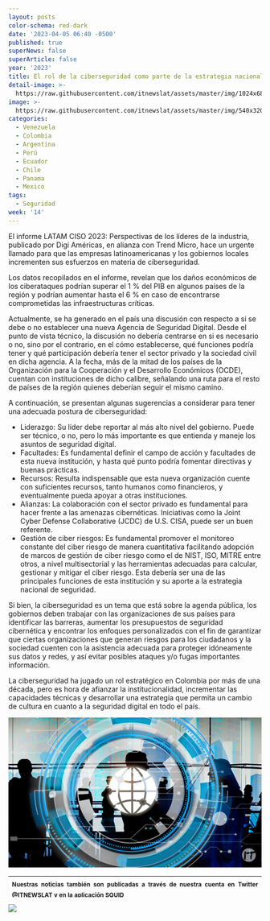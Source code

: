 ```yaml
---
layout: posts
color-schema: red-dark
date: '2023-04-05 06:40 -0500'
published: true
superNews: false
superArticle: false
year: '2023'
title: El rol de la ciberseguridad como parte de la estrategia nacional de seguridad
detail-image: >-
  https://raw.githubusercontent.com/itnewslat/assets/master/img/1024x680/estrategia-de-seguridad-g.jpg
image: >-
  https://raw.githubusercontent.com/itnewslat/assets/master/img/540x320/estrategia-de-seguridad-p.jpg
categories:
  - Venezuela
  - Colombia
  - Argentina
  - Perú
  - Ecuador
  - Chile
  - Panama
  - Mexico
tags:
  - Seguridad
week: '14'
---
```

El informe LATAM CISO 2023: Perspectivas de los líderes de la industria, publicado por Digi Américas, en alianza con Trend Micro, hace un urgente llamado para que las empresas latinoamericanas y los gobiernos locales  incrementen sus esfuerzos en materia de ciberseguridad. 
 
Los datos recopilados en el informe, revelan que los daños económicos de los ciberataques podrían superar el 1 % del PIB en algunos países de la región y podrían aumentar hasta el 6 % en caso de encontrarse comprometidas las infraestructuras críticas.
 
Actualmente, se ha generado en el país una discusión con respecto a si se debe o no establecer una nueva Agencia de Seguridad Digital. Desde el punto de vista técnico, la discusión no debería centrarse en si es necesario o no, sino por el contrario, en el cómo establecerse, qué funciones podría tener y qué participación debería tener el sector privado y la sociedad civil en dicha agencia. A la fecha, más de la mitad de los países de la Organización para la Cooperación y el Desarrollo Económicos (OCDE), cuentan con instituciones de dicho calibre, señalando una ruta para el resto de países de la región quienes deberían seguir el mismo camino.
 
A continuación, se presentan algunas sugerencias a considerar para tener una adecuada postura de ciberseguridad:
 
- Liderazgo: Su líder debe reportar al más alto nivel del gobierno. Puede ser técnico, o no, pero lo más importante es que entienda y maneje los asuntos de seguridad digital.
-  Facultades: Es fundamental definir el campo de acción y facultades de esta nueva institución, y hasta qué punto podría fomentar directivas y buenas prácticas.
- Recursos: Resulta indispensable que esta nueva organización cuente con suficientes recursos, tanto humanos como financieros, y eventualmente pueda apoyar a otras instituciones.
- Alianzas: La colaboración con el sector privado es fundamental para hacer frente a las amenazas cibernéticas. Iniciativas como la Joint Cyber Defense Collaborative (JCDC) de U.S. CISA, puede ser un buen referente.
- Gestión de ciber riesgos: Es fundamental promover el monitoreo constante del ciber riesgo de manera cuantitativa facilitando adopción de marcos de gestión de ciber riesgo como el de NIST, ISO, MITRE entre otros, a nivel multisectorial y las herramientas adecuadas para calcular, gestionar y mitigar el ciber riesgo. Esta debería ser una de las principales funciones de esta institución y su aporte a la estrategia nacional de seguridad.
 
Si bien, la ciberseguridad es un tema que está sobre la agenda pública, los gobiernos deben trabajar con las organizaciones de sus países para identificar las barreras, aumentar los presupuestos de seguridad cibernética y encontrar los enfoques personalizados con el fin de garantizar que ciertas organizaciones que generan riesgos para los ciudadanos y la sociedad cuenten con la asistencia adecuada para proteger idóneamente sus datos y redes, y así evitar posibles ataques y/o fugas importantes información.
 
La ciberseguridad ha jugado un rol estratégico en Colombia por más de una década, pero es hora de afianzar la institucionalidad, incrementar las capacidades técnicas y desarrollar una estrategia que permita un cambio de cultura en cuanto a la seguridad digital en todo el país. 

![](https://raw.githubusercontent.com/itnewslat/assets/master/img/540x320/estrategia-de-seguridad-p.jpg)

<table style="height: 42px;" width="569">
<tbody>
<tr>
<td style="text-align: justify;"><sub><strong>Nuestras noticias también son publicadas a través de nuestra cuenta en Twitter <a href="https://twitter.com/itnewslat?lang=es">@ITNEWSLAT</a> y en la aplicación <a href="https://squidapp.co/en/">SQUID</a></strong></sub></td>
</tr>
</tbody>
</table>
<img src="https://tracker.metricool.com/c3po.jpg?hash=56f88a41e39ab42c063cc51676587a04"/>